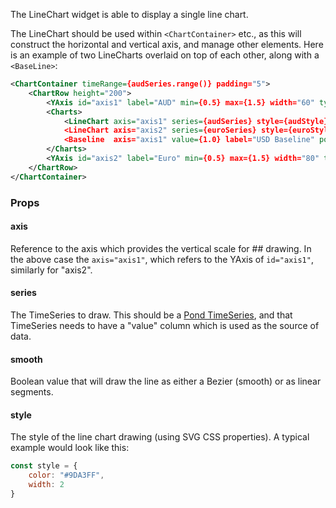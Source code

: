 
The LineChart widget is able to display a single line chart.

The LineChart should be used within `<ChartContainer>` etc., as this will construct the horizontal and vertical axis, and manage other elements. Here is an example of two LineCharts overlaid on top of each other, along with a `<BaseLine>`:

```xml
<ChartContainer timeRange={audSeries.range()} padding="5">
    <ChartRow height="200">
        <YAxis id="axis1" label="AUD" min={0.5} max={1.5} width="60" type="linear" format="$,.2f"/>
        <Charts>
            <LineChart axis="axis1" series={audSeries} style={audStyle}/>
            <LineChart axis="axis2" series={euroSeries} style={euroStyle}/>
            <Baseline  axis="axis1" value={1.0} label="USD Baseline" position="right"/>
        </Charts>
        <YAxis id="axis2" label="Euro" min={0.5} max={1.5} width="80" type="linear" format="$,.2f"/>
    </ChartRow>
</ChartContainer>
```

### Props

#### axis

Reference to the axis which provides the vertical scale for ## drawing. In the above case the `axis="axis1"`, which refers to the YAxis of `id="axis1"`, similarly for "axis2".

#### series

The TimeSeries to draw. This should be a [Pond TimeSeries](http://software.es.net/pond/#/timeseries), and that TimeSeries needs to have a "value" column which is used as the source of data.

#### smooth

Boolean value that will draw the line as either a Bezier (smooth) or as linear segments.

#### style

The style of the line chart drawing (using SVG CSS properties). A typical example would look like this:

```js
const style = {
    color: "#9DA3FF",
    width: 2
}
```


